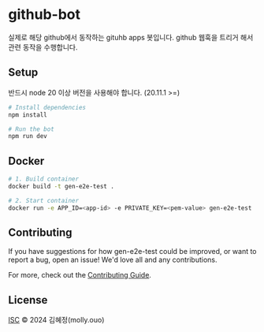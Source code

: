 # github-bot

실제로 해당 github에서 동작하는 gituhb apps 봇입니다.
github 웹훅을 트리거 해서 관련 동작을 수행합니다.

## Setup

반드시 node 20 이상 버전을 사용해야 합니다. (20.11.1 >=)

```sh
# Install dependencies
npm install

# Run the bot
npm run dev
```

## Docker

```sh
# 1. Build container
docker build -t gen-e2e-test .

# 2. Start container
docker run -e APP_ID=<app-id> -e PRIVATE_KEY=<pem-value> gen-e2e-test
```

## Contributing

If you have suggestions for how gen-e2e-test could be improved, or want to report a bug, open an issue! We'd love all and any contributions.

For more, check out the [Contributing Guide](CONTRIBUTING.md).

## License

[ISC](LICENSE) © 2024 김혜정(molly.ouo)
